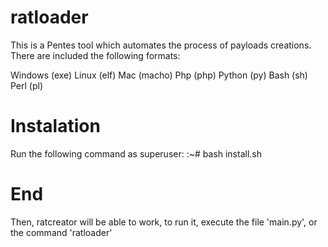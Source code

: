 # ratloader

This is a Pentes tool which automates the process of payloads creations.
There are included the following formats:

Windows (exe)
Linux (elf)
Mac (macho)
Php (php)
Python (py)
Bash (sh)
Perl (pl)

# Instalation
Run the following command as superuser:
:~# bash install.sh

# End
Then, ratcreator will be able to work, to run it, execute the file 'main.py', or the command 'ratloader'
